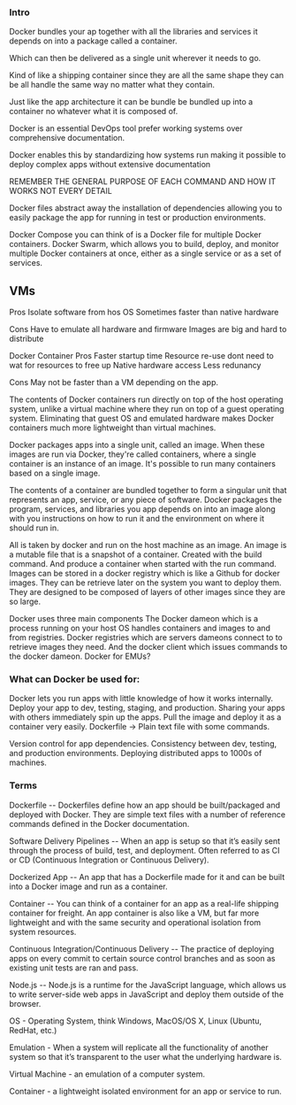 ### Intro
Docker bundles your ap together with all the libraries and services it depends on into a package called a container.

Which can then be delivered as a single unit wherever it needs to go.

Kind of like a shipping container since they are all the same shape they can be all handle the same way no matter what they contain.

Just like the app architecture it can be bundle be bundled up into a container no whatever what it is composed of.

Docker is an essential DevOps tool prefer working systems over comprehensive documentation.

Docker enables this by standardizing how systems run making it possible to deploy complex apps without extensive documentation

REMEMBER THE GENERAL PURPOSE OF EACH COMMAND AND HOW IT WORKS NOT EVERY DETAIL

Docker files abstract away the installation of dependencies allowing you to easily package the app for running in test or production environments.

Docker Compose you can think of is a Docker file for multiple Docker containers.
Docker Swarm, which allows you to build, deploy, and monitor multiple Docker containers at once, either as a single service or as a set of services.

## VMs
Pros
Isolate software from hos OS
Sometimes faster than native hardware

Cons
Have to emulate all hardware and firmware
Images are big and hard to distribute

Docker Container
Pros
Faster startup time
Resource re-use dont need to wat for resources to free up
Native hardware access
Less redunancy

Cons
May not be faster than  a VM depending on the app.

The contents of Docker containers run directly on top of the host operating system, unlike a virtual machine where they run on top of a guest operating system. Eliminating that guest OS and emulated hardware makes Docker containers much more lightweight than virtual machines.

Docker packages apps into a single unit, called an image. When these images are run via Docker, they're called containers, where a single container is an instance of an image. It's possible to run many containers based on a single image.

The contents of a container are bundled together to form a singular unit that represents an app, service, or any piece of software.
Docker packages the program, services, and libraries you app depends on into an image along with you instructions on how to run it and the environment on where it should run in. 

All is taken by docker and run on the host machine as an image. An image is a mutable file that is a snapshot of a container. Created with the build command. And produce a container when started with the run command. Images can be stored in a docker registry which is like a Github for docker images. They can be retrieve later on the system you want to deploy them. They are designed to be composed of layers of other images since they are so large.

Docker uses three main components
The Docker dameon which is a process running on your host OS handles containers and images to and from registries. Docker registries which are servers dameons connect to to retrieve images they need. And the docker client which issues commands to the docker dameon. 
Docker for EMUs?














### What can Docker be used for:
Docker lets you run apps with little knowledge of how it works internally.
Deploy your app to dev, testing, staging, and production.
Sharing your apps with others immediately spin up the apps.
Pull the image and deploy it as a container very easily. Dockerfile -> Plain text file with some commands.

Version control for app dependencies.
Consistency between dev, testing, and production environments.
Deploying distributed apps to 1000s of machines.

### Terms
Dockerfile -- Dockerfiles define how an app should be built/packaged and deployed with Docker. They are simple text files with a number of reference commands defined in the Docker documentation.

Software Delivery Pipelines -- When an app is setup so that it’s easily sent through the process of build, test, and deployment. Often referred to as CI or CD 
(Continuous Integration or Continuous Delivery).

Dockerized App -- An app that has a Dockerfile made for it and can be built into a Docker image and run as a container.

Container -- You can think of a container for an app as a real-life shipping container for freight. An app container is also like a VM, but far more lightweight and with the same security and operational isolation from system resources.

Continuous Integration/Continuous Delivery -- The practice of deploying apps on every commit to certain source control branches and as soon as existing unit tests are ran and pass.

Node.js -- Node.js is a runtime for the JavaScript language, which allows us to write server-side web apps in JavaScript and deploy them outside of the browser.

OS - Operating System, think Windows, MacOS/OS X, Linux (Ubuntu, RedHat, etc.)

Emulation - When a system will replicate all the functionality of another system so that it’s transparent to the user what the underlying hardware is.

Virtual Machine - an emulation of a computer system.

Container - a lightweight isolated environment for an app or service to run.